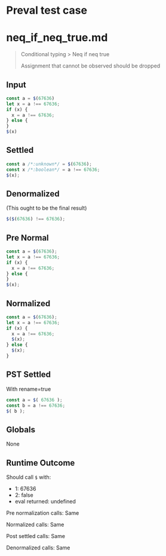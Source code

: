 # Preval test case

# neq_if_neq_true.md

> Conditional typing > Neq if neq true
>
> Assignment that cannot be observed should be dropped

## Input

`````js filename=intro
const a = $(67636)
let x = a !== 67636;
if (x) {
  x = a !== 67636;
} else {
}
$(x)
`````

## Settled


`````js filename=intro
const a /*:unknown*/ = $(67636);
const x /*:boolean*/ = a !== 67636;
$(x);
`````

## Denormalized
(This ought to be the final result)

`````js filename=intro
$($(67636) !== 67636);
`````

## Pre Normal


`````js filename=intro
const a = $(67636);
let x = a !== 67636;
if (x) {
  x = a !== 67636;
} else {
}
$(x);
`````

## Normalized


`````js filename=intro
const a = $(67636);
let x = a !== 67636;
if (x) {
  x = a !== 67636;
  $(x);
} else {
  $(x);
}
`````

## PST Settled
With rename=true

`````js filename=intro
const a = $( 67636 );
const b = a !== 67636;
$( b );
`````

## Globals

None

## Runtime Outcome

Should call `$` with:
 - 1: 67636
 - 2: false
 - eval returned: undefined

Pre normalization calls: Same

Normalized calls: Same

Post settled calls: Same

Denormalized calls: Same
